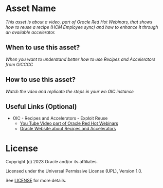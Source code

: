 # Asset Name

*This asset is about a video, part of Oracle Red Hot Webinars, that shows how to reuse a recipe (HCM Employee sync) and how to enhance it through an available accelerator.*

## When to use this asset?

*When you want to understand better how to use Recipes and Accelerators from OICCCC*

## How to use this asset?

*Watch the vdeo and replicate the steps in your wn OIC instance*

## Useful Links (Optional)

- OIC - Recipes and Accelerators - Exploit Reuse
    - [You Tube Video part of Oracle Red Hot Webinars](https://www.youtube.com/watch?v=qt_vX5CpRL4)
    - [Oracle Website about Recipes and Accelerators](https://docs.oracle.com/en/cloud/paas/application-integration/find-recipes.html)


# License

Copyright (c) 2023 Oracle and/or its affiliates.

Licensed under the Universal Permissive License (UPL), Version 1.0.

See [LICENSE](https://github.com/oracle-devrel/technology-engineering/blob/folder-structure/LICENSE) for more details.
